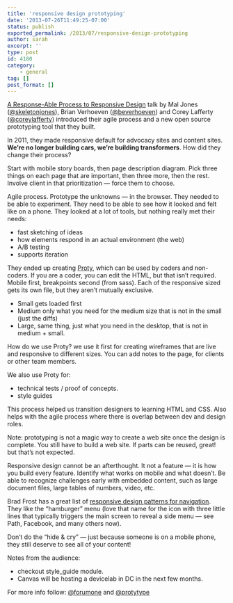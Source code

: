 ```yaml
---
title: 'responsive design prototyping'
date: '2013-07-26T11:49:25-07:00'
status: publish
exported_permalink: /2013/07/responsive-design-prototyping
author: sarah
excerpt: ''
type: post
id: 4180
category:
    - general
tag: []
post_format: []
---
```

[A Response-Able Process to Responsive Design](http://capitalcamp.org/content/response-able-process-responsive-design) talk by Mal Jones ([@skeletonjones](@skeletonjones)), Brian Verhoeven ([@beverhoeven](https://twitter.com/beverhoeven)) and Corey Lafferty ([@coreylafferty](https://twitter.com/coreylafferty)) introduced their agile process and a new open source prototyping tool that they built.

In 2011, they made responsive default for advocacy sites and content sites. **We’re no longer building cars, we’re building transformers**. How did they change their process?

Start with mobile story boards, then page description diagram. Pick three things on each page that are important, then three more, then the rest. Involve client in that prioritization — force them to choose.

Agile process. Prototype the unknowns — in the browser. They needed to be able to experiment. They need to be able to see how it looked and felt like on a phone. They looked at a lot of tools, but nothing really met their needs:

- fast sketching of ideas
- how elements respond in an actual environment (the web)
- A/B testing
- supports iteration

They ended up creating [Proty](http://www.protytype.com/), which can be used by coders and non-coders. If you are a coder, you can edit the HTML, but that isn’t required. Mobile first, breakpoints second (from sass). Each of the responsive sized gets its own file, but they aren’t mutually exclusive.

- Small gets loaded first
- Medium only what you need for the medium size that is not in the small (just the diffs)
- Large, same thing, just what you need in the desktop, that is not in medium + small.

How do we use Proty? we use it first for creating wireframes that are live and responsive to different sizes. You can add notes to the page, for clients or other team members.

We also use Proty for:

- technical tests / proof of concepts.
- style guides

This process helped us transition designers to learning HTML and CSS. Also helps with the agile process where there is overlap between dev and design roles.

Note: prototyping is not a magic way to create a web site once the design is complete. You still have to build a web site. If parts can be reused, great! but that’s not expected.

Responsive design cannot be an afterthought. It not a feature — it is how you build every feature. Identify what works on mobile and what doesn’t. Be able to recognize challenges early with embedded content, such as large document files, large tables of numbers, video, etc.

Brad Frost has a great list of [responsive design patterns for navigation](http://bradfrost.github.io/this-is-responsive/patterns.html). They like the “hamburger” menu (love that name for the icon with three little lines that typically triggers the main screen to reveal a side menu — see Path, Facebook, and many others now).

Don’t do the “hide &amp; cry” — just because someone is on a mobile phone, they still deserve to see all of your content!

Notes from the audience:

- checkout style\_guide module.
- Canvas will be hosting a devicelab in DC in the next few months.

For more info follow: [@forumone](https://twitter.com/forumone) and [@protytype](https://twitter.com/protytype)